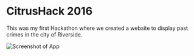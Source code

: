 # CitrusHack 2016
This was my first Hackathon where we created a website to display past crimes in the city of Riverside.

![Screenshot of App](https://github.com/bennypham/University-Crime-Riverside-UCR-CitrusHack-2016/blob/master/img/Screenshot.jpg)
